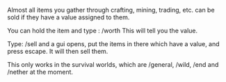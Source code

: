 Almost all items you gather through crafting, mining, trading, etc. can be sold if they have a value assigned to them.

You can hold the item and type : /worth
This will tell you the value. 

Type: /sell
and a gui opens, put the items in there which have a value, and press escape. It will then sell them.

This only works in the survival worlds, which are /general, /wild, /end and /nether at the moment.